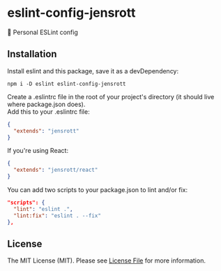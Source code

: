 # eslint-config-jensrott
:wrench: Personal ESLint config

## Installation

Install eslint and this package, save it as a devDependency:

```
npm i -D eslint eslint-config-jensrott
```

Create a .eslintrc file in the root of your project's directory (it should live where package.json does).   
Add this to your .eslintrc file:  

```json
{
  "extends": "jensrott"
}
```

If you're using React:

```json
{
  "extends": "jensrott/react"
}
```

You can add two scripts to your package.json to lint and/or fix:

```json
"scripts": {
  "lint": "eslint .",
  "lint:fix": "eslint . --fix"
},
```

## License

The MIT License (MIT). Please see [License File](LICENSE) for more information.